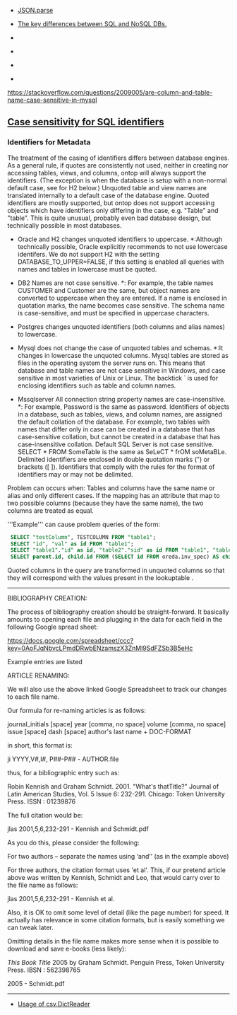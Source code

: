 
* [JSON.parse](https://www.w3schools.com/js/js_json_parse.asp)

* [The key differences between SQL and NoSQL DBs.](http://www.monitis.com/blog/cc-in-review-the-key-differences-between-sql-and-nosql-dbs/)
* []()
* []()
* []()
* []()

https://stackoverflow.com/questions/2009005/are-column-and-table-name-case-sensitive-in-mysql

## [Case sensitivity for SQL identifiers](https://github.com/ontop/ontop/wiki/Case-sensitivity-for-SQL-identifiers/_edit)


### Identifiers for Metadata

The treatment of the casing of identifiers differs between database engines. As a general rule, if quotes are consistently not used, neither in creating nor accessing tables, views, and columns, ontop will always support the identifiers. (The exception is when the database is setup with a non-normal default case, see for H2 below.) Unquoted table and view names are translated internally to a default case of the database engine. Quoted identifiers are mostly supported, but ontop does not support accessing objects which have identifiers only differing in the case, e.g. "Table" and "table". This is quite unusual, probably even bad database design, but technically possible in most databases.

* Oracle and H2 changes unquoted identifiers to uppercase. 
*:Although technically possible, Oracle explicitly recommends to not use lowercase identifers. We do not support H2 with the setting DATABASE_TO_UPPER=FALSE, if this setting is enabled all queries with names and tables in lowercase must be quoted.

* DB2 Names are not case sensitive.
*: For example, the table names CUSTOMER and Customer are the same, but object names are converted to uppercase when they are entered. If a name is enclosed in quotation marks, the name becomes case sensitive. The schema name is case-sensitive, and must be specified in uppercase characters.

* Postgres changes unquoted identifiers (both columns and alias names) to lowercase.

* Mysql does not change the case of unquoted tables and schemas. 
*:It changes in lowercase the unquoted columns. Mysql tables are stored as files in the operating system the server runs on. This means that database and table names are not case sensitive in Windows, and case sensitive in most varieties of Unix or Linux. The backtick ` is used for enclosing identifiers such as table and column names.

* Mssqlserver All connection string property names are case-insensitive.
*: For example, Password is the same as password. Identifiers of objects in a database, such as tables, views, and column names, are assigned the default collation of the database. For example, two tables with names that differ only in case can be created in a database that has case-sensitive collation, but cannot be created in a database that has case-insensitive collation. Default SQL Server is not case sensitive. SELECT * FROM SomeTable is the same as SeLeCT * frOM soMetaBLe. Delimited identifiers are enclosed in double quotation marks (") or brackets ([ ]). Identifiers that comply with the rules for the format of identifiers may or may not be delimited.

Problem can occurs when:
Tables and columns have the same name or alias and only different cases.
If the mapping has an attribute that map to two possible columns (because they have the same name), the two columns are treated as equal.

'''Example''' can cause problem queries of the form:

```sql
 SELECT "testColumn", TESTCOLUMN FROM "table1";
 SELECT "id", "val" as id FROM "table1";
 SELECT "table1"."id" as id, "table2"."sid" as id FROM "table1", "table2";
 SELECT parent.id, child.id FROM (SELECT id FROM oreda.inv_spec) AS child, (SELECT id FROM oreda.inventory) AS parent;
```
Quoted columns in the query are transformed in unquoted columns so that they will correspond with the values present in the lookuptable .

 

 ---
 
 BIBLIOGRAPHY CREATION:

The process of bibliography creation should be straight-forward.  It basically amounts to opening each file and plugging in the data for each field in the following Google spread sheet:

https://docs.google.com/spreadsheet/ccc?key=0AoFJqNbvcLPmdDRwbENzamszX3ZnMl9SdFZSb3B5eHc

Example entries are listed

ARTICLE RENAMING:

We will also use the above linked Google Spreadsheet to track our changes to each file name.

Our formula for re-naming articles is as follows:
 
journal_initials [space] year [comma, no space] volume [comma, no space] issue [space] dash [space] author's last name + DOC-FORMAT

in short, this format is:

ji YYYY,V#,I#, P##-P## - AUTHOR.file

thus, for a bibliographic entry such as: 

Robin Kennish and Graham Schmidt. 2001.  "What's thatTitle?" Journal of Latin American Studies, Vol.  5 Issue 6: 232-291.   Chicago: Token University Press.  ISSN : 01239876
 
The full citation would be:

jlas 2001,5,6,232-291 - Kennish and Schmidt.pdf

As you do this, please consider the following:

For two authors – separate the names using ‘and’’  (as in the example above)

For three authors, the citation format uses 'et al'.  This, if our pretend article above was written by Kennish,  Schmidt and Leo, that would carry over to the file name as follows:

jlas 2001,5,6,232-291 - Kennish et al.

Also, it is OK to omit some level of detail (like the page number) for speed.  It actually has relevance in some citation formats, but is easily something we can tweak later.

Omitting details in the file name makes more sense when it is possible to download and save e-books (less likely):

*This Book Title* 2005  by Graham Schmidt.  Penguin Press, Token University Press.  IBSN : 562398765

2005 - Schmidt.pdf
 

---

* [Usage of csv.DictReader](https://courses.cs.washington.edu/courses/cse140/13wi/csv-parsing.html)
